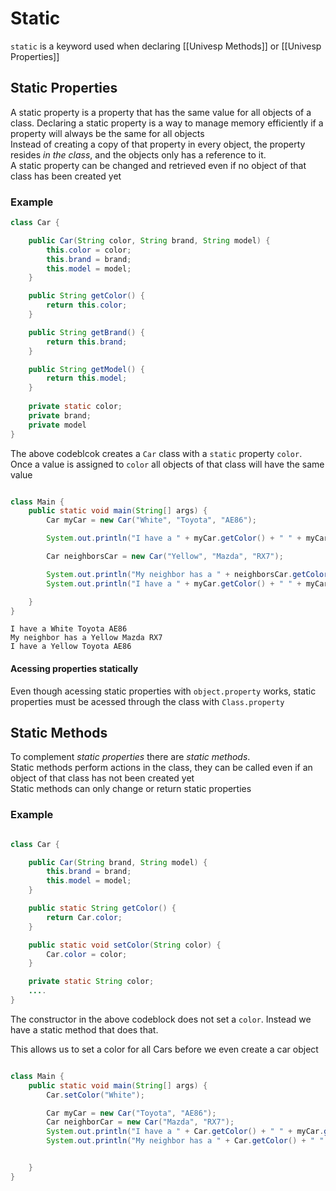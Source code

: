 # Static
`static` is a keyword used when declaring [[Univesp Methods]] or [[Univesp Properties]]

## Static Properties
A static property is a property that has the same value for all objects of a class. Declaring a static property is a way to manage memory efficiently if a property will always be the same for all objects  
Instead of creating a copy of that property in every object, the property resides *in the class*, and the objects only has a reference to it.  
A static property can be changed and retrieved even if no object of that class has been created yet

### Example
```java
class Car {

    public Car(String color, String brand, String model) {
        this.color = color;
        this.brand = brand;
        this.model = model;
    }

    public String getColor() {
        return this.color;
    }

    public String getBrand() {
        return this.brand;
    }

    public String getModel() {
        return this.model;
    }
    
    private static color;
    private brand;
    private model
}

```

The above codeblcok creates a `Car` class with a `static` property `color`. Once a value is assigned to `color` all objects of that class will have the same value

```java

class Main {
    public static void main(String[] args) {
        Car myCar = new Car("White", "Toyota", "AE86");    

        System.out.println("I have a " + myCar.getColor() + " " + myCar.getBrand() + " " + myCar.getModel());

        Car neighborsCar = new Car("Yellow", "Mazda", "RX7");

        System.out.println("My neighbor has a " + neighborsCar.getColor() + " " + neighborsCar.getBrand() + " " + neighborsCar.getModel());
        System.out.println("I have a " + myCar.getColor() + " " + myCar.getBrand() + " " + myCar.getModel());

    }
}
```

```
I have a White Toyota AE86
My neighbor has a Yellow Mazda RX7
I have a Yellow Toyota AE86
```

#### Acessing properties statically
Even though acessing static properties with `object.property` works, static properties must be acessed through the class with `Class.property`

## Static Methods
To complement *static properties* there are *static methods*.  
Static methods perform actions in the class, they can be called even if an object of that class has not been created yet  
Static methods can only change or return static properties

### Example

```java

class Car {

    public Car(String brand, String model) {
        this.brand = brand;
        this.model = model;
    }

    public static String getColor() {
        return Car.color;
    }

    public static void setColor(String color) {
        Car.color = color;
    }

    private static String color;
    ....
}
```

The constructor in the above codeblock does not set a `color`. Instead we have a static method that does that.

This allows us to set a color for all Cars before we even create a car object

```java

class Main {
    public static void main(String[] args) {
        Car.setColor("White");

        Car myCar = new Car("Toyota", "AE86");
        Car neighborCar = new Car("Mazda", "RX7");
        System.out.println("I have a " + Car.getColor() + " " + myCar.getBrand() + " " + myCar.getModel());
        System.out.println("My neighbor has a " + Car.getColor() + " " + neighborCar.getBrand() + " " + neighborCar.getModel());


    }
}
```

